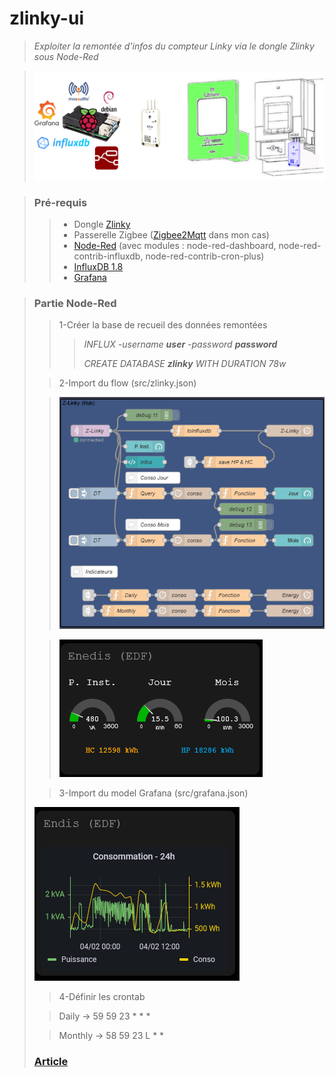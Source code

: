 # **zlinky-ui**
> *Exploiter la remontée d'infos du compteur Linky via le dongle Zlinky sous Node-Red*

>![schema](/img/schema-global.png)

>### Pré-requis
>>- Dongle [Zlinky](https://github.com/fairecasoimeme/Zlinky_TIC)
>>- Passerelle Zigbee ([Zigbee2Mqtt](https://github.com/Koenkk/zigbee2mqtt) dans mon cas)
>>- [Node-Red](https://nodered.org/docs/getting-started/local) (avec modules : node-red-dashboard, node-red-contrib-influxdb, node-red-contrib-cron-plus)
>>- [InfluxDB 1.8](https://docs.influxdata.com/influxdb/v1.8/introduction/install/)
>>- [Grafana](https://grafana.com/tutorials/install-grafana-on-raspberry-pi/)

>### Partie Node-Red
>>1-Créer la base de recueil des données remontées 
>>>*INFLUX -username __user__ -password __password__*
>>>
>>>*CREATE DATABASE __zlinky__ WITH DURATION 78w*
>
>>2-Import du flow (src/zlinky.json)
>
>>![flow](/img/nodes.PNG)
>
>>![dashboard](/img/dashboard.PNG)
>
>>3-Import du model Grafana (src/grafana.json)
>
>![graphana](/img/graphana.PNG)
>
>>4-Définir les crontab
>
>>Daily -> 59 59 23 * * *
>
>>Monthly -> 58 59 23 L * *
>
>### [Article](https://www.maison-et-domotique.com/136395-lixee-zlinky-teleinfo-zigbee-linky/)
